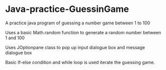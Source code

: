 # Java-practice-GuessinGame
A practice java program of guessing a number game between 1 to 100


Uses a basic Math.random function to generate a random number between 1 and 100

Uses JOptionpane class to pop up input dialogue box and message dialogue box

Basic If-else condition and while loop is used iterate the guessing game.
